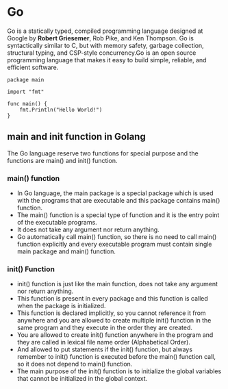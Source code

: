 # Go

Go is a statically typed, compiled programming language designed at Google by **Robert Griesemer**, Rob Pike, and Ken Thompson. Go is syntactically similar to C, but with memory safety, garbage collection, structural typing, and CSP-style concurrency.Go is an open source programming language that makes it easy to build simple, reliable, and efficient software.

```
package main

import "fmt"

func main() {
	fmt.Println("Hello World!")
}
```

## main and init function in Golang

The Go language reserve two functions for special purpose and the functions are main() and init() function.

### main() function
- In Go language, the main package is a special package which is used with the programs that are executable and this package contains main() function. 
- The main() function is a special type of function and it is the entry point of the executable programs. 
- It does not take any argument nor return anything. 
- Go automatically call main() function, so there is no need to call main() function explicitly and every executable program must contain single main package and main() function.

### init() Function

- init() function is just like the main function, does not take any argument nor return anything. 
- This function is present in every package and this function is called when the package is initialized. 
- This function is declared implicitly, so you cannot reference it from anywhere and you are allowed to create multiple init() function in the same program and they execute in the order they are created. 
- You are allowed to create init() function anywhere in the program and they are called in lexical file name order (Alphabetical Order). 
- And allowed to put statements if the init() function, but always remember to init() function is executed before the main() function call, so it does not depend to main() function. 
- The main purpose of the init() function is to initialize the global variables that cannot be initialized in the global context.
